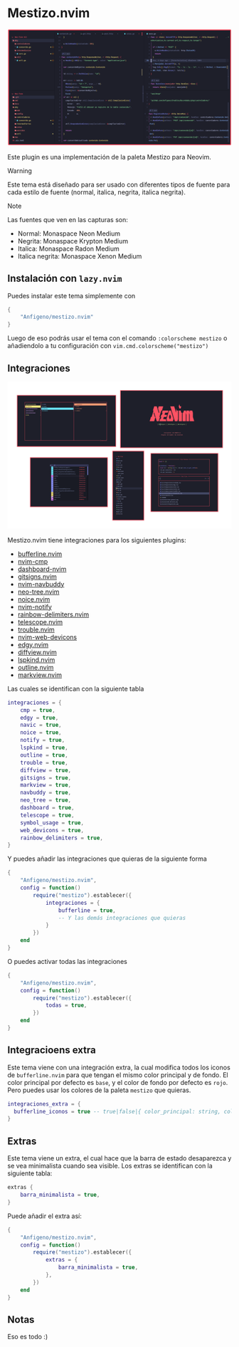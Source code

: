 # Mestizo.nvim

![Vista general](./recursos/vista_general.png "Vista general")

Este plugin es una implementación de la paleta Mestizo para Neovim.

> [!WARNING]
> Este tema está diseñado para ser usado con diferentes tipos de fuente para cada estilo de fuente (normal, italica, negrita, italica negrita).

> [!NOTE]
> Las fuentes que ven en las capturas son:
>
> - Normal: Monaspace Neon Medium
> - Negrita: Monaspace Krypton Medium
> - Italica: Monaspace Radon Medium
> - Italica negrita: Monaspace Xenon Medium

## Instalación con `lazy.nvim`

Puedes instalar este tema simplemente con

```lua
{
    "Anfigeno/mestizo.nvim"
}
```

Luego de eso podrás usar el tema con el comando `:colorscheme mestizo` o añadiendolo a tu configuración con `vim.cmd.colorscheme("mestizo")`

## Integraciones

![Integraciones](./recursos/integraciones.png "Integraciones")

Mestizo.nvim tiene integraciones para los siguientes plugins:

- [bufferline.nvim](https://github.com/akinsho/bufferline.nvim)
- [nvim-cmp](https://github.com/hrsh7th/nvim-cmp)
- [dashboard-nvim](https://github.com/nvimdev/dashboard-nvim)
- [gitsigns.nvim](https://github.com/lewis6991/gitsigns.nvim)
- [nvim-navbuddy](https://github.com/SmiteshP/nvim-navbuddy)
- [neo-tree.nvim](https://github.com/nvim-neo-tree/neo-tree.nvim)
- [noice.nvim](https://github.com/folke/noice.nvim)
- [nvim-notify](https://github.com/rcarriga/nvim-notify)
- [rainbow-delimiters.nvim](https://github.com/HiPhish/rainbow-delimiters.nvim)
- [telescope.nvim](https://github.com/nvim-telescope/telescope.nvim)
- [trouble.nvim](https://github.com/folke/trouble.nvim)
- [nvim-web-devicons](https://github.com/nvim-tree/nvim-web-devicons)
- [edgy.nvim](https://github.com/folke/edgy.nvim)
- [diffview.nvim](https://github.com/sindrets/diffview.nvim)
- [lspkind.nvim](https://github.com/onsails/lspkind-nvim)
- [outline.nvim](https://github.com/hedyhli/outline.nvim)
- [markview.nvim](https://github.com/OXY2DEV/markview.nvim)

Las cuales se identifican con la siguiente tabla

```lua
integraciones = {
    cmp = true,
    edgy = true,
    navic = true,
    noice = true,
    notify = true,
    lspkind = true,
    outline = true,
    trouble = true,
    diffview = true,
    gitsigns = true,
    markview = true,
    navbuddy = true,
    neo_tree = true,
    dashboard = true,
    telescope = true,
    symbol_usage = true,
    web_devicons = true,
    rainbow_delimiters = true,
}
```

Y puedes añadir las integraciones que quieras de la siguiente forma

```lua
{
    "Anfigeno/mestizo.nvim",
    config = function()
        require("mestizo").establecer({
            integraciones = {
                bufferline = true,
                -- Y las demás integraciones que quieras
            }
        })
    end
}
```

O puedes activar todas las integraciones

```lua
{
    "Anfigeno/mestizo.nvim",
    config = function()
        require("mestizo").establecer({
            todas = true,
        })
    end
}
```

## Integracioens extra

Este tema viene con una integración extra, la cual modifica todos los iconos de `bufferline.nvim` para que tengan el mismo color principal y de fondo. El color principal por defecto es `base`, y el color de fondo por defecto es `rojo`. Pero puedes usar los colores de la paleta `mestizo` que quieras.

```lua
integraciones_extra = {
  bufferline_iconos = true -- true|false|{ color_principal: string, color_de_fondo: string }
}
```

## Extras

Este tema viene un extra, el cual hace que la barra de estado desaparezca y se vea minimalista cuando sea visible. Los extras se identifican con la siguiente tabla:

```lua
extras {
    barra_minimalista = true,
}
```

Puede añadir el extra así:

```lua
{
    "Anfigeno/mestizo.nvim",
    config = function()
        require("mestizo").establecer({
            extras = {
                barra_minimalista = true,
            },
        })
    end
}
```

## Notas

Eso es todo :)
